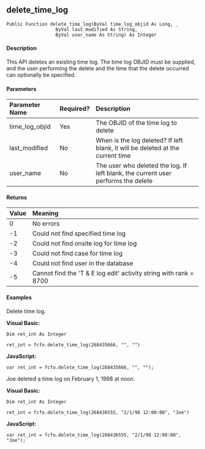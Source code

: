 delete_time_log
-----------------

```
Public Function delete_time_log(ByVal time_log_objid As Long, _
                  ByVal last_modified As String, _
                  ByVal user_name As String) As Integer
```

#### Description

This API deletes an existing time log. The time log OBJID must be supplied, and the user performing the delete and the time that the delete occurred can optionally be specified.

#### Parameters

| Parameter Name | Required? | Description |
|:--- |:--- |:--- |
| time_log_objid | Yes | The OBJID of the time log to delete |
| last_modified | No | When is the log deleted? If left blank, it will be deleted at the current time |
| user_name | No | The user who deleted the log. If left blank, the current user performs the delete |

#### Returns

| Value | Meaning |
|:--- |:--- |
| 0 | No errors |
| -1 | Could not find specified time log |
| -2 | Could not find onsite log for time log |
| -3 | Could not find case for time log |
| -4 | Could not find user in the database |
| -5 | Cannot find the 'T & E log edit' activity string with rank = 8700 |

#### Examples

Delete time log.

**Visual Basic:**
```
Dim ret_int As Integer

ret_int = fcfo.delete_time_log(268435666, "", "")
```

**JavaScript:**
```
var ret_int = fcfo.delete_time_log(268435666, "", "");
```

Joe deleted a time log on February 1, 1998 at noon.

**Visual Basic:**
```
Dim ret_int As Integer

ret_int = fcfo.delete_time_log(268436555, "2/1/98 12:00:00", "Joe")
```

**JavaScript:**
```
var ret_int = fcfo.delete_time_log(268436555, "2/1/98 12:00:00", "Joe");
```